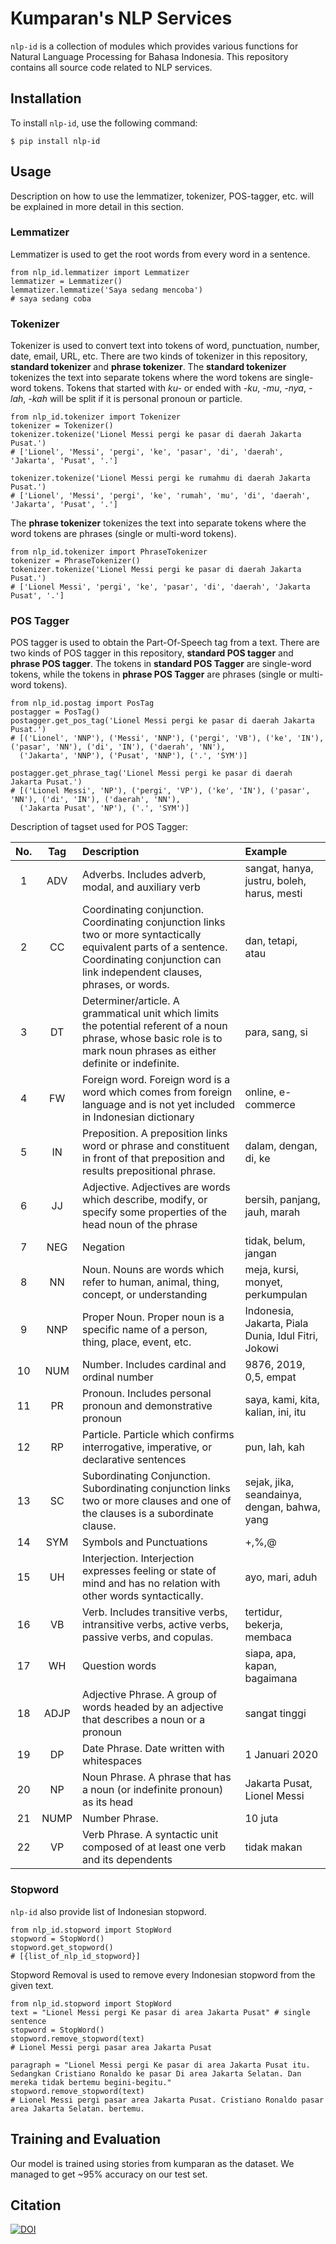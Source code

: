 # Kumparan's NLP Services

`nlp-id` is a collection of modules which provides various functions for Natural Language Processing for Bahasa Indonesia. This repository contains all source code related to NLP services.

## Installation

To install `nlp-id`, use the following command:

    $ pip install nlp-id     


## Usage

Description on how to use the lemmatizer, tokenizer, POS-tagger, etc. will be explained in more detail in this section.

### Lemmatizer

Lemmatizer is used to get the root words from every word in a sentence.

    from nlp_id.lemmatizer import Lemmatizer 
    lemmatizer = Lemmatizer() 
    lemmatizer.lemmatize('Saya sedang mencoba') 
    # saya sedang coba 
    
### Tokenizer

Tokenizer is used to convert text into tokens of word, punctuation, number, date, email, URL, etc. 
There are two kinds of tokenizer in this repository, **standard tokenizer** and **phrase tokenizer**. 
The **standard tokenizer** tokenizes the text into separate tokens where the word tokens are single-word tokens.
Tokens that started with *ku-* or ended with *-ku*, *-mu*, *-nya*, *-lah*, *-kah* will be split if it is personal pronoun or particle.

    from nlp_id.tokenizer import Tokenizer 
    tokenizer = Tokenizer() 
    tokenizer.tokenize('Lionel Messi pergi ke pasar di daerah Jakarta Pusat.') 
    # ['Lionel', 'Messi', 'pergi', 'ke', 'pasar', 'di', 'daerah', 'Jakarta', 'Pusat', '.']

    tokenizer.tokenize('Lionel Messi pergi ke rumahmu di daerah Jakarta Pusat.') 
    # ['Lionel', 'Messi', 'pergi', 'ke', 'rumah', 'mu', 'di', 'daerah', 'Jakarta', 'Pusat', '.']
    
The **phrase tokenizer** tokenizes the text into separate tokens where the word tokens are phrases (single or multi-word tokens). 

    from nlp_id.tokenizer import PhraseTokenizer 
    tokenizer = PhraseTokenizer() 
    tokenizer.tokenize('Lionel Messi pergi ke pasar di daerah Jakarta Pusat.') 
    # ['Lionel Messi', 'pergi', 'ke', 'pasar', 'di', 'daerah', 'Jakarta Pusat', '.']
    
### POS Tagger

POS tagger is used to obtain the Part-Of-Speech tag from a text.
There are two kinds of POS tagger in this repository, **standard POS tagger** and **phrase POS tagger**. 
The tokens in **standard POS Tagger** are single-word tokens, while the tokens in **phrase POS Tagger** are phrases (single or multi-word tokens).

    from nlp_id.postag import PosTag
    postagger = PosTag() 
    postagger.get_pos_tag('Lionel Messi pergi ke pasar di daerah Jakarta Pusat.') 
    # [('Lionel', 'NNP'), ('Messi', 'NNP'), ('pergi', 'VB'), ('ke', 'IN'), ('pasar', 'NN'), ('di', 'IN'), ('daerah', 'NN'),  
      ('Jakarta', 'NNP'), ('Pusat', 'NNP'), ('.', 'SYM')]
    
    postagger.get_phrase_tag('Lionel Messi pergi ke pasar di daerah Jakarta Pusat.') 
    # [('Lionel Messi', 'NP'), ('pergi', 'VP'), ('ke', 'IN'), ('pasar', 'NN'), ('di', 'IN'), ('daerah', 'NN'), 
      ('Jakarta Pusat', 'NP'), ('.', 'SYM')]

    
Description of tagset used for POS Tagger:

| No. | Tag | Description | Example |
|:-----:|:-----:|:--------|:------------|
| 1 | ADV | Adverbs. Includes adverb, modal, and auxiliary verb | sangat, hanya, justru, boleh, harus, mesti|
| 2 | CC  | Coordinating conjunction. Coordinating conjunction links two or more syntactically equivalent parts of a sentence. Coordinating conjunction can link independent clauses, phrases, or words. | dan, tetapi, atau |
| 3 | DT  | Determiner/article. A grammatical unit which limits the potential referent of a noun phrase, whose basic role is to mark noun phrases as either definite or indefinite.| para, sang, si |
| 4 | FW | Foreign word. Foreign word is a word which comes from foreign language and is not yet included in Indonesian dictionary| online, e-commerce |
| 5 | IN  | Preposition. A preposition links word or phrase and constituent in front of that preposition and results prepositional phrase. | dalam, dengan, di, ke|
| 6 | JJ | Adjective. Adjectives are words which describe, modify, or specify some properties of the head noun of the phrase | bersih, panjang, jauh, marah |
| 7 | NEG | Negation | tidak, belum, jangan |
| 8 | NN | Noun. Nouns are words which refer to human, animal, thing, concept, or understanding | meja, kursi, monyet, perkumpulan |
| 9 | NNP | Proper Noun. Proper noun is a specific name of a person, thing, place, event, etc. | Indonesia, Jakarta, Piala Dunia, Idul Fitri, Jokowi |
| 10 | NUM  | Number. Includes cardinal and ordinal number | 9876, 2019, 0,5, empat |
| 11 | PR  | Pronoun. Includes personal pronoun and demonstrative pronoun | saya, kami, kita, kalian, ini, itu |
| 12 | RP  | Particle. Particle which confirms interrogative, imperative, or declarative sentences | pun, lah, kah|
| 13 | SC  | Subordinating Conjunction. Subordinating conjunction links two or more clauses and one of the clauses is a subordinate clause. | sejak, jika, seandainya, dengan, bahwa, yang|
| 14 | SYM | Symbols and Punctuations  | +,%,@ |
| 15 | UH | Interjection. Interjection expresses feeling or state of mind and has no relation with other words syntactically. | ayo, mari, aduh|
| 16 | VB | Verb. Includes transitive verbs, intransitive verbs, active verbs, passive verbs, and copulas. | tertidur, bekerja, membaca |
| 17 | WH | Question words | siapa, apa, kapan, bagaimana |
| 18 | ADJP | Adjective Phrase. A group of words headed by an adjective that describes a noun or a pronoun | sangat tinggi |
| 19 | DP | Date Phrase. Date written with whitespaces | 1 Januari 2020 |
| 20 | NP | Noun Phrase. A phrase that has a noun (or indefinite pronoun) as its head | Jakarta Pusat, Lionel Messi |
| 21 | NUMP | Number Phrase.  | 10 juta |
| 22 | VP | Verb Phrase. A syntactic unit composed of at least one verb and its dependents | tidak makan |

### Stopword

`nlp-id` also provide list of Indonesian stopword.

    from nlp_id.stopword import StopWord 
    stopword = StopWord() 
    stopword.get_stopword() 
    # [{list_of_nlp_id_stopword}]    

Stopword Removal is used to remove every Indonesian stopword from the given text.

    from nlp_id.stopword import StopWord 
    text = "Lionel Messi pergi Ke pasar di area Jakarta Pusat" # single sentence
    stopword = StopWord() 
    stopword.remove_stopword(text)
    # Lionel Messi pergi pasar area Jakarta Pusat  
    
    paragraph = "Lionel Messi pergi Ke pasar di area Jakarta Pusat itu. Sedangkan Cristiano Ronaldo ke pasar Di area Jakarta Selatan. Dan mereka tidak bertemu begini-begitu."
    stopword.remove_stopword(text)
    # Lionel Messi pergi pasar area Jakarta Pusat. Cristiano Ronaldo pasar area Jakarta Selatan. bertemu.
    
## Training and Evaluation

Our model is trained using stories from kumparan as the dataset. We managed to get ~95% accuracy on our test set.
    
## Citation
[![DOI](https://zenodo.org/badge/DOI/10.5281/zenodo.4556870.svg)](https://doi.org/10.5281/zenodo.4556870)
